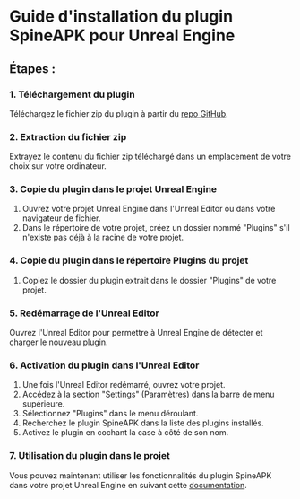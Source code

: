 # Guide d'installation du plugin SpineAPK pour Unreal Engine

## Étapes :

### 1. Téléchargement du plugin

Téléchargez le fichier zip du plugin à partir du [repo GitHub](lien_vers_le_repo).

### 2. Extraction du fichier zip

Extrayez le contenu du fichier zip téléchargé dans un emplacement de votre choix sur votre ordinateur.

### 3. Copie du plugin dans le projet Unreal Engine

1. Ouvrez votre projet Unreal Engine dans l'Unreal Editor ou dans votre navigateur de fichier.
2. Dans le répertoire de votre projet, créez un dossier nommé "Plugins" s'il n'existe pas déjà à la racine de votre projet.

### 4. Copie du plugin dans le répertoire Plugins du projet

1. Copiez le dossier du plugin extrait dans le dossier "Plugins" de votre projet.

### 5. Redémarrage de l'Unreal Editor

Ouvrez l'Unreal Editor pour permettre à Unreal Engine de détecter et charger le nouveau plugin.

### 6. Activation du plugin dans l'Unreal Editor

1. Une fois l'Unreal Editor redémarré, ouvrez votre projet.
2. Accédez à la section "Settings" (Paramètres) dans la barre de menu supérieure.
3. Sélectionnez "Plugins" dans le menu déroulant.
4. Recherchez le plugin SpineAPK dans la liste des plugins installés.
5. Activez le plugin en cochant la case à côté de son nom.

### 7. Utilisation du plugin dans le projet

Vous pouvez maintenant utiliser les fonctionnalités du plugin SpineAPK dans votre projet Unreal Engine en suivant cette [documentation](lien_vers_le_repo).
